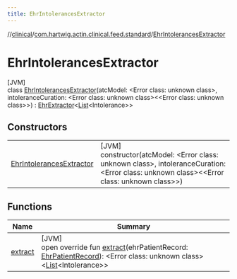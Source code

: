 ```yaml
---
title: EhrIntolerancesExtractor
---
```

//[clinical](../../../index.html)/[com.hartwig.actin.clinical.feed.standard](../index.html)/[EhrIntolerancesExtractor](index.html)



# EhrIntolerancesExtractor



[JVM]\
class [EhrIntolerancesExtractor](index.html)(atcModel: &lt;Error class: unknown class&gt;, intoleranceCuration: &lt;Error class: unknown class&gt;&lt;&lt;Error class: unknown class&gt;&gt;) : [EhrExtractor](../-ehr-extractor/index.html)&lt;[List](https://kotlinlang.org/api/latest/jvm/stdlib/kotlin.collections/-list/index.html)&lt;Intolerance&gt;&gt;



## Constructors


| | |
|---|---|
| [EhrIntolerancesExtractor](-ehr-intolerances-extractor.html) | [JVM]<br>constructor(atcModel: &lt;Error class: unknown class&gt;, intoleranceCuration: &lt;Error class: unknown class&gt;&lt;&lt;Error class: unknown class&gt;&gt;) |


## Functions


| Name | Summary |
|---|---|
| [extract](extract.html) | [JVM]<br>open override fun [extract](extract.html)(ehrPatientRecord: [EhrPatientRecord](../-ehr-patient-record/index.html)): &lt;Error class: unknown class&gt;&lt;[List](https://kotlinlang.org/api/latest/jvm/stdlib/kotlin.collections/-list/index.html)&lt;Intolerance&gt;&gt; |

